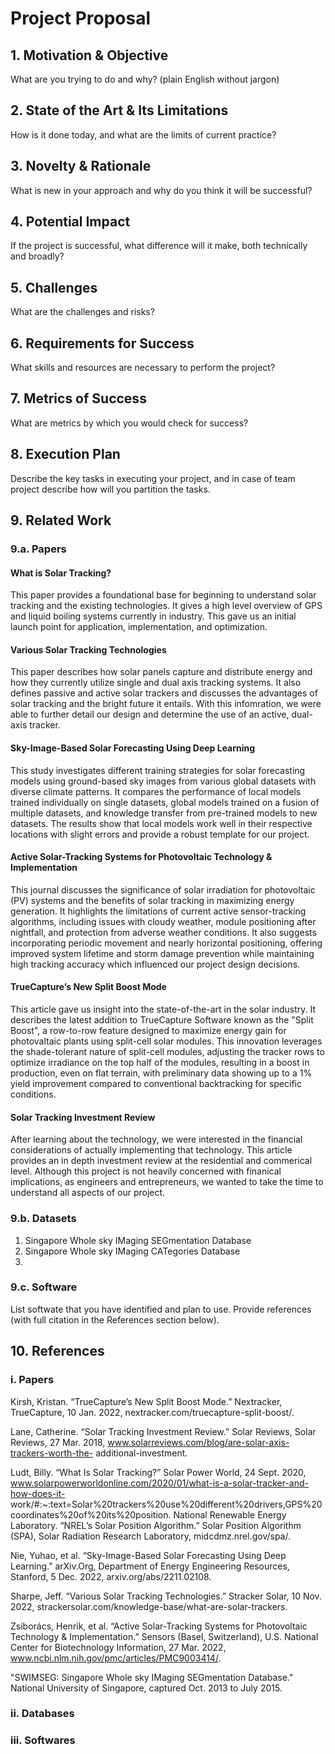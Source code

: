 # Project Proposal

## 1. Motivation & Objective

What are you trying to do and why? (plain English without jargon)

## 2. State of the Art & Its Limitations

How is it done today, and what are the limits of current practice?

## 3. Novelty & Rationale

What is new in your approach and why do you think it will be successful?

## 4. Potential Impact

If the project is successful, what difference will it make, both technically and broadly?

## 5. Challenges

What are the challenges and risks?

## 6. Requirements for Success

What skills and resources are necessary to perform the project?

## 7. Metrics of Success

What are metrics by which you would check for success?

## 8. Execution Plan

Describe the key tasks in executing your project, and in case of team project describe how will you partition the tasks.

## 9. Related Work

### 9.a. Papers

#### What is Solar Tracking?
This paper provides a foundational base for beginning to understand solar tracking and the existing technologies. It gives a high level overview of GPS and liquid boiling systems currently in industry. This gave us an initial launch point for application, implementation, and optimization. 

#### Various Solar Tracking Technologies
This paper describes how solar panels capture and distribute energy and how they currently utilize single and dual axis tracking systems. It also defines passive and active solar trackers and discusses the advantages of solar tracking and the bright future it entails. With this infomration, we were able to further detail our design and determine the use of an active, dual-axis tracker. 

#### Sky-Image-Based Solar Forecasting Using Deep Learning
This study investigates different training strategies for solar forecasting models using ground-based sky images from various global datasets with diverse climate patterns. It compares the performance of local models trained individually on single datasets, global models trained on a fusion of multiple datasets, and knowledge transfer from pre-trained models to new datasets. The results show that local models work well in their respective locations with slight errors and provide a robust template for our project. 

#### Active Solar-Tracking Systems for Photovoltaic Technology &amp; Implementation
This journal discusses the significance of solar irradiation for photovoltaic (PV) systems and the benefits of solar tracking in maximizing energy generation. It highlights the limitations of current active sensor-tracking algorithms, including issues with cloudy weather, module positioning after nightfall, and protection from adverse weather conditions. It also suggests incorporating periodic movement and nearly horizontal positioning, offering improved system lifetime and storm damage prevention while maintaining high tracking accuracy which influenced our project design decisions.

#### TrueCapture’s New Split Boost Mode
This article gave us insight into the state-of-the-art in the solar industry. It describes the latest addition to TrueCapture Software known as the "Split Boost", a row-to-row feature designed to maximize energy gain for photovaltaic plants using split-cell solar modules. This innovation leverages the shade-tolerant nature of split-cell modules, adjusting the tracker rows to optimize irradiance on the top half of the modules, resulting in a boost in production, even on flat terrain, with preliminary data showing up to a 1% yield improvement compared to conventional backtracking for specific conditions. 

#### Solar Tracking Investment Review
After learning about the technology, we were interested in the financial considerations of actually implementing that technology. This article provides an in depth investment review at the residential and commerical level. Although this project is not heavily concerned with finanical implications, as engineers and entrepreneurs, we wanted to take the time to understand all aspects of our project. 

### 9.b. Datasets
1. Singapore Whole sky IMaging SEGmentation Database
2. Singapore Whole sky IMaging CATegories Database
3. 


### 9.c. Software

List softwate that you have identified and plan to use. Provide references (with full citation in the References section below).

## 10. References

### i. Papers

Kirsh, Kristan. “TrueCapture’s New Split Boost Mode.” Nextracker, TrueCapture, 10 Jan. 2022, nextracker.com/truecapture-split-boost/. 

Lane, Catherine. “Solar Tracking Investment Review.” Solar Reviews, Solar Reviews, 27 Mar. 2018, www.solarreviews.com/blog/are-solar-axis-trackers-worth-the-      additional-investment. 

Ludt, Billy. “What Is Solar Tracking?” Solar Power World, 24 Sept. 2020, www.solarpowerworldonline.com/2020/01/what-is-a-solar-tracker-and-how-does-it-            work/#:~:text=Solar%20trackers%20use%20different%20drivers,GPS%20coordinates%20of%20its%20position. 
National Renewable Energy Laboratory. “NREL’s Solar Position Algorithm.” Solar Position Algorithm (SPA), Solar Radiation Research Laboratory,                      midcdmz.nrel.gov/spa/. 

Nie, Yuhao, et al. “Sky-Image-Based Solar Forecasting Using Deep Learning.” arXiv.Org, Department of Energy Engineering Resources, Stanford, 5 Dec. 2022,          arxiv.org/abs/2211.02108. 

Sharpe, Jeff. “Various Solar Tracking Technologies.” Stracker Solar, 10 Nov. 2022, strackersolar.com/knowledge-base/what-are-solar-trackers. 

Zsiborács, Henrik, et al. “Active Solar-Tracking Systems for Photovoltaic Technology &amp; Implementation.” Sensors (Basel, Switzerland), U.S. National            Center for Biotechnology Information, 27 Mar. 2022, www.ncbi.nlm.nih.gov/pmc/articles/PMC9003414/. 

"SWIMSEG: Singapore Whole sky IMaging SEGmentation Database." National University of Singapore, captured Oct. 2013 to July 2015.

### ii. Databases

### iii. Softwares
